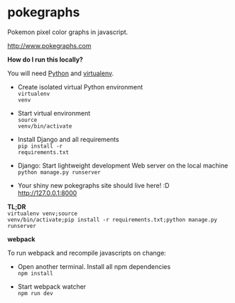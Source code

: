 # pokegraphs
Pokemon pixel color graphs in javascript.

http://www.pokegraphs.com

<strong>How do I run this locally?</strong>

You will need [Python](https://www.python.org) and [virtualenv](https://virtualenv.readthedocs.org/en/latest).

*    Create isolated virtual Python environment<br/>
    <code>virtualenv venv</code>

*   Start virtual environment<br/>
    <code>source venv/bin/activate</code>

*    Install Django and all requirements<br/>
    <code>pip install -r requirements.txt</code>
    
*    Django: Start lightweight development Web server on the local machine<br/>
    <code>python manage.py runserver</code>
    
*    Your shiny new pokegraphs site should live here! :D<br/>
    http://127.0.0.1:8000  

<strong>TL;DR</strong><br/>
<code>virtualenv venv;source venv/bin/activate;pip install -r requirements.txt;python manage.py runserver</code>

<strong>webpack</strong><br/>

To run webpack and recompile javascripts on change:

*    Open another terminal. Install all npm dependencies<br/>
    <code>npm install</code>

*    Start webpack watcher<br/>
    <code>npm run dev</code>


